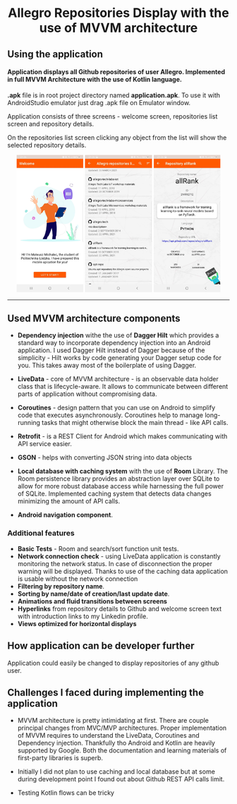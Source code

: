 <h1 align="center">Allegro Repositories Display with the use of MVVM architecture</h1>




## Using the application

####  Application displays all Github repositories of user Allegro. Implemented in full MVVM Architecture with the use of Kotlin language.

**.apk** file is in root project directory named **application.apk**. To use it with AndroidStudio emulator just drag .apk file on Emulator window.

Application consists of three screens - welcome screen, repositories list screen and repository details.

On the repositories list screen clicking any object from the list will show the selected repository details.

<p align="center"><img  src="./images/s1.jpg" width="30%" "Welcome scree">
<img  src="./images/s2.jpg" width="30%" "Welcome scree">
<img  src="./images/s3.jpg" width="30%" "Welcome scree"></p>


--------------------------------------------------

## Used MVVM architecture components

- **Dependency injection** withe the use of **Dagger Hilt** which provides a standard way to incorporate dependency injection into an Android application. I used Dagger Hilt instead of Dagger because of the simplicity - Hilt works by code generating your Dagger setup code for you. This takes away most of the boilerplate of using Dagger.

- **LiveData** - core of MVVM architecture - is an observable data holder class that is lifecycle-aware. It allows to communicate between different parts of application without compromising data.
- **Coroutines** - design pattern that you can use on Android to simplify code that executes asynchronously. Coroutines help to manage long-running tasks that might otherwise block the main thread - like API calls.
-  **Retrofit** - is a REST Client for Android which makes communicating with API service easier. 
- **GSON** - helps with converting JSON string into data objects
- **Local database with caching system** with the use of **Room** Library. The Room persistence library provides an abstraction layer over SQLite to allow for more robust database access while harnessing the full power of SQLite. Implemented caching system that detects data changes minimizing the amount of API calls.

- **Android navigation component**.

### Additional features
- **Basic Tests** - Room and search/sort function unit tests.
- **Network connection check** - using LiveData application is constantly monitoring the network status. In case of disconnection the proper warning will be displayed. Thanks to use of the caching data application is usable without the network connection
- **Filtering by repository name**.
- **Sorting by name/date of creation/last update date**.
- **Animations and fluid transitions between screens**
- **Hyperlinks** from repository details to Github and welcome screen text with introduction links to my Linkedin profile.
- **Views optimized for horizontal displays**



## How application can be developer further

Application could easily be changed to display repositories of any github user. 

## Challenges I faced during implementing the application
- MVVM architecture is pretty intimidating at first. There are couple principal changes from MVC/MVP architectures. Proper implementation of MVVM requires to understand the LiveData, Coroutines and Dependency injection. Thankfully tho Android and Kotlin are heavily supported by Google. Both the documentation and learning materials of first-party libraries is superb.

- Initially I did not plan to use caching and local database but at some during development point I found out about Github REST API calls limit.

- Testing Kotlin flows can be tricky





